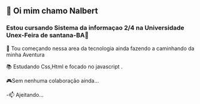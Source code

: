 
<h2>👏 Oi mim chamo Nalbert </h2>

  <h3> Estou cursando Sistema da informaçao 2/4 na
       Universidade Unex-Feira de santana-BA📕
       </h3>  
     
📖 Tou começando nessa area da tecnologia ainda fazendo a caminhando da minha Aventura

📚 Estudando Css,Html e focado no javascript .

🎮Sem nenhuma colaboração ainda... 

-📫 Ajeitando...

